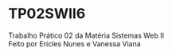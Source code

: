 # TP02SWII6
Trabalho Prático 02 da Matéria Sistemas Web II <br/>
Feito por Ericles Nunes e Vanessa Viana
